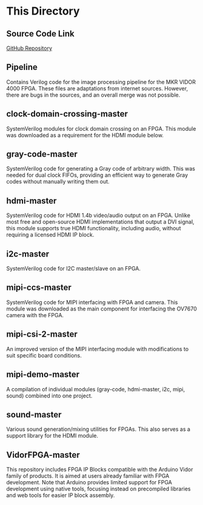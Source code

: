 # This Directory

## Source Code Link
[GitHub Repository](https://github.com/sameer?tab=repositories)

## Pipeline
Contains Verilog code for the image processing pipeline for the MKR VIDOR 4000 FPGA. These files are adaptations from internet sources. However, there are bugs in the sources, and an overall merge was not possible.

## clock-domain-crossing-master
SystemVerilog modules for clock domain crossing on an FPGA. This module was downloaded as a requirement for the HDMI module below.

## gray-code-master
SystemVerilog code for generating a Gray code of arbitrary width. This was needed for dual clock FIFOs, providing an efficient way to generate Gray codes without manually writing them out.

## hdmi-master
SystemVerilog code for HDMI 1.4b video/audio output on an FPGA. Unlike most free and open-source HDMI implementations that output a DVI signal, this module supports true HDMI functionality, including audio, without requiring a licensed HDMI IP block.

## i2c-master
SystemVerilog code for I2C master/slave on an FPGA.

## mipi-ccs-master
SystemVerilog code for MIPI interfacing with FPGA and camera. This module was downloaded as the main component for interfacing the OV7670 camera with the FPGA.

## mipi-csi-2-master
An improved version of the MIPI interfacing module with modifications to suit specific board conditions.

## mipi-demo-master
A compilation of individual modules (gray-code, hdmi-master, i2c, mipi, sound) combined into one project.

## sound-master
Various sound generation/mixing utilities for FPGAs. This also serves as a support library for the HDMI module.

## VidorFPGA-master
This repository includes FPGA IP Blocks compatible with the Arduino Vidor family of products. It is aimed at users already familiar with FPGA development. Note that Arduino provides limited support for FPGA development using native tools, focusing instead on precompiled libraries and web tools for easier IP block assembly.
